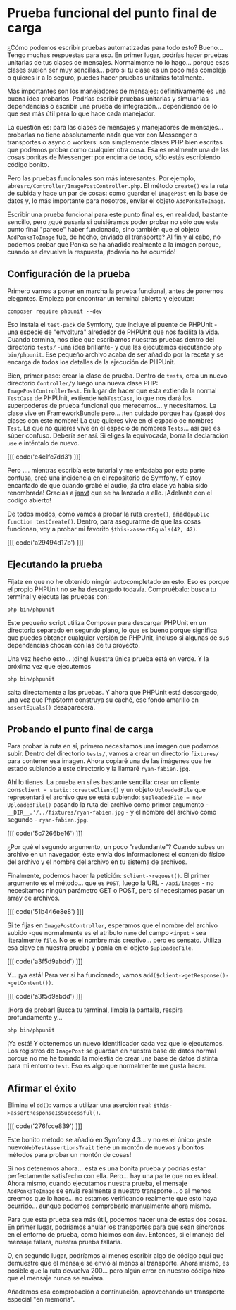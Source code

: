 # Prueba funcional del punto final de carga

¿Cómo podemos escribir pruebas automatizadas para todo esto? Bueno... Tengo muchas respuestas para eso. En primer lugar, podrías hacer pruebas unitarias de tus clases de mensajes. Normalmente no lo hago... porque esas clases suelen ser muy sencillas... pero si tu clase es un poco más compleja o quieres ir a lo seguro, puedes hacer pruebas unitarias totalmente.

Más importantes son los manejadores de mensajes: definitivamente es una buena idea probarlos. Podrías escribir pruebas unitarias y simular las dependencias o escribir una prueba de integración... dependiendo de lo que sea más útil para lo que hace cada manejador.

La cuestión es: para las clases de mensajes y manejadores de mensajes... probarlas no tiene absolutamente nada que ver con Messenger o transportes o async o workers: son simplemente clases PHP bien escritas que podemos probar como cualquier otra cosa. Esa es realmente una de las cosas bonitas de Messenger: por encima de todo, sólo estás escribiendo código bonito.

Pero las pruebas funcionales son más interesantes. Por ejemplo, abre`src/Controller/ImagePostController.php`. El método `create()` es la ruta de subida y hace un par de cosas: como guardar el `ImagePost` en la base de datos y, lo más importante para nosotros, enviar el objeto `AddPonkaToImage`.

Escribir una prueba funcional para este punto final es, en realidad, bastante sencillo, pero ¿qué pasaría si quisiéramos poder probar no sólo que este punto final "parece" haber funcionado, sino también que el objeto `AddPonkaToImage` fue, de hecho, enviado al transporte? Al fin y al cabo, no podemos probar que Ponka se ha añadido realmente a la imagen porque, cuando se devuelve la respuesta, ¡todavía no ha ocurrido!

## Configuración de la prueba

Primero vamos a poner en marcha la prueba funcional, antes de ponernos elegantes. Empieza por encontrar un terminal abierto y ejecutar:

```terminal
composer require phpunit --dev
```

Eso instala el `test-pack` de Symfony, que incluye el puente de PHPUnit - una especie de "envoltura" alrededor de PHPUnit que nos facilita la vida. Cuando termina, nos dice que escribamos nuestras pruebas dentro del directorio `tests/` -una idea brillante- y que las ejecutemos ejecutando `php bin/phpunit`. Ese pequeño archivo acaba de ser añadido por la receta y se encarga de todos los detalles de la ejecución de PHPUnit.

Bien, primer paso: crear la clase de prueba. Dentro de `tests`, crea un nuevo directorio `Controller/`y luego una nueva clase PHP: `ImagePostControllerTest`. En lugar de hacer que ésta extienda la normal `TestCase` de PHPUnit, extiende `WebTestCase`, lo que nos dará los superpoderes de prueba funcional que merecemos... y necesitamos. La clase vive en FrameworkBundle pero... ¡ten cuidado porque hay (gasp) dos clases con este nombre! La que quieres vive en el espacio de nombres `Test`. La que no quieres vive en el espacio de nombres `Tests`... así que es súper confuso. Debería ser así. Si eliges la equivocada, borra la declaración `use` e inténtalo de nuevo.

[[[ code('e4e1fc7dd3') ]]]

Pero .... mientras escribía este tutorial y me enfadaba por esta parte confusa, creé una incidencia en el repositorio de Symfony. Y estoy encantado de que cuando grabé el audio, ¡la otra clase ya había sido renombrada! Gracias a [janvt](https://github.com/janvt) que se ha lanzado a ello. ¡Adelante con el código abierto!

De todos modos, como vamos a probar la ruta `create()`, añade`public function testCreate()`. Dentro, para asegurarme de que las cosas funcionan, voy a probar mi favorito `$this->assertEquals(42, 42)`.

[[[ code('a29494d17b') ]]]

## Ejecutando la prueba

Fíjate en que no he obtenido ningún autocompletado en esto. Eso es porque el propio PHPUnit no se ha descargado todavía. Compruébalo: busca tu terminal y ejecuta las pruebas con:

```terminal
php bin/phpunit
```

Este pequeño script utiliza Composer para descargar PHPUnit en un directorio separado en segundo plano, lo que es bueno porque significa que puedes obtener cualquier versión de PHPUnit, incluso si algunas de sus dependencias chocan con las de tu proyecto.

Una vez hecho esto... ¡ding! Nuestra única prueba está en verde. Y la próxima vez que ejecutemos

```terminal
php bin/phpunit
```

salta directamente a las pruebas. Y ahora que PHPUnit está descargado, una vez que PhpStorm construya su caché, ese fondo amarillo en `assertEquals()` desaparecerá.

## Probando el punto final de carga

Para probar la ruta en sí, primero necesitamos una imagen que podamos subir. Dentro del directorio `tests/`, vamos a crear un directorio `fixtures/` para contener esa imagen. Ahora copiaré una de las imágenes que he estado subiendo a este directorio y la llamaré `ryan-fabien.jpg`.

Ahí lo tienes. La prueba en sí es bastante sencilla: crear un cliente con`$client = static::createClient()` y un objeto `UploadedFile` que representará el archivo que se está subiendo: `$uploadedFile = new UploadedFile()` pasando la ruta del archivo como primer argumento - `__DIR__.'/../fixtures/ryan-fabien.jpg` - y el nombre del archivo como segundo - `ryan-fabien.jpg`.

[[[ code('5c7266be16') ]]]

¿Por qué el segundo argumento, un poco "redundante"? Cuando subes un archivo en un navegador, éste envía dos informaciones: el contenido físico del archivo y el nombre del archivo en tu sistema de archivos.

Finalmente, podemos hacer la petición: `$client->request()`. El primer argumento es el método... que es `POST`, luego la URL - `/api/images` - no necesitamos ningún parámetro GET o POST, pero sí necesitamos pasar un array de archivos.

[[[ code('51b446e8e8') ]]]

Si te fijas en `ImagePostController`, esperamos que el nombre del archivo subido -que normalmente es el atributo `name` del campo `<input` - sea literalmente `file`. No es el nombre más creativo... pero es sensato. Utiliza esa clave en nuestra prueba y ponla en el objeto `$uploadedFile`.

[[[ code('a3f5d9abdd') ]]]

Y... ¡ya está! Para ver si ha funcionado, vamos a`dd($client->getResponse()->getContent())`.

[[[ code('a3f5d9abdd') ]]]

¡Hora de probar! Busca tu terminal, limpia la pantalla, respira profundamente y...

```terminal
php bin/phpunit
```

¡Ya está! Y obtenemos un nuevo identificador cada vez que lo ejecutamos. Los registros de `ImagePost` se guardan en nuestra base de datos normal porque no me he tomado la molestia de crear una base de datos distinta para mi entorno `test`. Eso es algo que normalmente me gusta hacer.

## Afirmar el éxito

Elimina el `dd()`: vamos a utilizar una aserción real: `$this->assertResponseIsSuccessful()`.

[[[ code('276fcce839') ]]]

Este bonito método se añadió en Symfony 4.3... y no es el único: ¡este nuevo`WebTestAssertionsTrait` tiene un montón de nuevos y bonitos métodos para probar un montón de cosas!

Si nos detenemos ahora... esta es una bonita prueba y podrías estar perfectamente satisfecho con ella. Pero... hay una parte que no es ideal. Ahora mismo, cuando ejecutamos nuestra prueba, el mensaje `AddPonkaToImage` se envía realmente a nuestro transporte... o al menos creemos que lo hace... no estamos verificando realmente que esto haya ocurrido... aunque podemos comprobarlo manualmente ahora mismo.

Para que esta prueba sea más útil, podemos hacer una de estas dos cosas. En primer lugar, podríamos anular los transportes para que sean síncronos en el entorno de prueba, como hicimos con `dev`. Entonces, si el manejo del mensaje fallara, nuestra prueba fallaría.

O, en segundo lugar, podríamos al menos escribir algo de código aquí que demuestre que el mensaje se envió al menos al transporte. Ahora mismo, es posible que la ruta devuelva 200... pero algún error en nuestro código hizo que el mensaje nunca se enviara.

Añadamos esa comprobación a continuación, aprovechando un transporte especial "en memoria".
